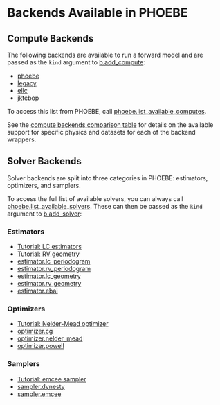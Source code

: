 # Backends Available in PHOEBE

## Compute Backends

The following backends are available to run a forward model and are passed as the `kind` argument to [b.add_compute](api/phoebe.frontend.bundle.Bundle.add_compute.md):

* [phoebe](api/phoebe.parameters.compute.phoebe.md)
* [legacy](api/phoebe.parameters.compute.legacy.md)
* [ellc](api/phoebe.parameters.compute.ellc.md)
* [jktebop](api/phoebe.parameters.compute.jktebop.md)

To access this list from PHOEBE, call [phoebe.list_available_computes](api/phoebe.list_available_computes.md).

See the [compute backends comparison table](examples/compute_comparison_table.ipynb) for details on the available support for specific physics and datasets for each of the backend wrappers.

## Solver Backends

Solver backends are split into three categories in PHOEBE: estimators, optimizers, and samplers.

To access the full list of available solvers, you can always call [phoebe.list_available_solvers](api/phoebe.list_available_solvers.md).
These can then be passed as the `kind` argument to [b.add_solver](api/phoebe.frontend.bundle.Bundle.add_solver.md):

### Estimators

* [Tutorial: LC estimators](tutorials/LC_estimators.ipynb)
* [Tutorial: RV geometry](tutorials/RV_estimators.ipynb)
* [estimator.lc_periodogram](api/phoebe.parameters.solver.estimator.lc_periodogram.md)
* [estimator.rv_periodogram](api/phoebe.parameters.solver.estimator.rv_periodogram.md)
* [estimator.lc_geometry](api/phoebe.parameters.solver.estimator.lc_geometry.md)
* [estimator.rv_geometry](api/phoebe.parameters.solver.estimator.rv_geometry.md)
* [estimator.ebai](api/phoebe.parameters.solver.estimator.ebai.md)

### Optimizers

* [Tutorial: Nelder-Mead optimizer](tutorials/nelder_mead.ipynb)
* [optimizer.cg](api/phoebe.parameters.solver.optimizer.cg.md)
* [optimizer.nelder_mead](api/phoebe.parameters.solver.optimizer.nelder_mead.md)
* [optimizer.powell](api/phoebe.parameters.solver.optimizer.powell.md)

### Samplers

* [Tutorial: emcee sampler](tutorials/emcee.ipynb)
* [sampler.dynesty](api/phoebe.parameters.solver.sampler.dynesty.md)
* [sampler.emcee](api/phoebe.parameters.solver.sampler.emcee.md)

